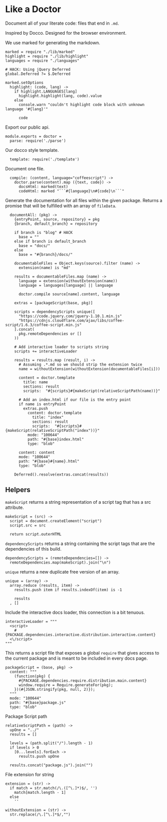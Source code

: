 Like a Doctor
=============

Document all of your literate code: files that end in `.md`.

Inspired by Docco. Designed for the browser environment.

We use marked for generating the markdown.

    marked = require "./lib/marked"
    highlight = require "./lib/highlight"
    languages = require "./languages"

    # HACK: Using jQuery Deferred
    global.Deferred ?= $.Deferred

    marked.setOptions
      highlight: (code, lang) ->
        if highlight.LANGUAGES[lang]
          highlight.highlight(lang, code).value
        else
          console.warn "couldn't highlight code block with unknown language '#{lang}'"

          code

Export our public api.

    module.exports = doctor =
      parse: require('./parse')

Our docco style template.

      template: require('./template')

Document one file.

      compile: (content, language="coffeescript") ->
        doctor.parse(content).map ({text, code}) ->
          docsHtml: marked(text)
          codeHtml: marked "```#{language}\n#{code}\n```"

Generate the documentation for all files within the given package. Returns a
promise that will be fulfilled with an array of `fileData`.

      documentAll: (pkg) ->
        {entryPoint, source, repository} = pkg
        {branch, default_branch} = repository

        if branch is "blog" # HACK
          base = ""
        else if branch is default_branch
          base = "docs/"
        else
          base = "#{branch}/docs/"

        documentableFiles = Object.keys(source).filter (name) ->
          extension(name) is "md"

        results = documentableFiles.map (name) ->
          language = extension(withoutExtension(name))
          language = languages[language] || language

          doctor.compile source[name].content, language

        extras = [packageScript(base, pkg)]

        scripts = dependencyScripts unique([
          "https://code.jquery.com/jquery-1.10.1.min.js"
          "https://cdnjs.cloudflare.com/ajax/libs/coffee-script/1.6.3/coffee-script.min.js"
        ].concat(
          pkg.remoteDependencies or []
        ))

        # Add interactive loader to scripts string
        scripts += interactiveLoader

        results = results.map (result, i) ->
          # Assuming .*.md so we should strip the extension twice
          name = withoutExtension(withoutExtension(documentableFiles[i]))

          content = doctor.template
            title: name
            sections: result
            scripts:  "#{scripts}#{makeScript(relativeScriptPath(name))}"

          # Add an index.html if our file is the entry point
          if name is entryPoint
            extras.push
              content: doctor.template
                title: "index"
                sections: result
                scripts:  "#{scripts}#{makeScript(relativeScriptPath("index"))}"
              mode: "100644"
              path: "#{base}index.html"
              type: "blob"

          content: content
          mode: "100644"
          path: "#{base}#{name}.html"
          type: "blob"

        Deferred().resolve(extras.concat(results))

Helpers
-------

`makeScript` returns a string representation of a script tag that has a src
attribute.

    makeScript = (src) ->
      script = document.createElement("script")
      script.src = src

      return script.outerHTML

`dependencyScripts` returns a string containing the script tags that are
the dependencies of this build.

    dependencyScripts = (remoteDependencies=[]) ->
      remoteDependencies.map(makeScript).join("\n")

`unique` returns a new duplicate free version of an array.

    unique = (array) ->
      array.reduce (results, item) ->
        results.push item if results.indexOf(item) is -1

        results
      , []

Include the interactive docs loader, this connection is a bit tenuous.

    interactiveLoader = """
      <script>
        #{PACKAGE.dependencies.interactive.distribution.interactive.content}
      <\/script>
    """

This returns a script file that exposes a global `require` that gives access to
the current package and is meant to be included in every docs page.

    packageScript = (base, pkg) ->
      content: """
        (function(pkg) {
          #{PACKAGE.dependencies.require.distribution.main.content}
          window.require = Require.generateFor(pkg);
        })(#{JSON.stringify(pkg, null, 2)});
      """
      mode: "100644"
      path: "#{base}package.js"
      type: "blob"

Package Script path

    relativeScriptPath = (path) ->
      upOne = "../"
      results = []

      levels = (path.split("/").length - 1)
      if levels > 0
        [0...levels].forEach ->
          results.push upOne

      results.concat("package.js").join("")

File extension for string

    extension = (str) ->
      if match = str.match(/\.([^\.]*)$/, '')
        match[match.length - 1]
      else
        ''

    withoutExtension = (str) ->
      str.replace(/\.[^\.]*$/,"")
